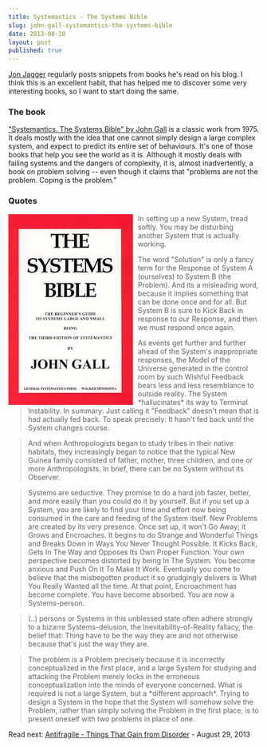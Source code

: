 ```yaml
---
title: Systemantics - The Systems Bible
slug: john-gall-systemantics-the-systems-bible
date: 2013-08-10
layout: post
published: true
---
```



[Jon Jagger](http://jonjagger.blogspot.com/) regularly posts snippets from books he's read on his blog. I think this is an
 excellent habit, that has helped me to discover some very interesting books, so I want to start doing the same.

### The book

["Systemantics. The Systems Bible" by John Gall](http://www.amazon.com/dp/B00AK1BIDM/ref=r_soa_w_d) is a classic work from 1975. It deals mostly with the idea that one cannot
simply design a large complex system, and expect to predict its entire set of behaviours. It's one of those books that
help you see the world as it is. Although it mostly deals with failing systems and the dangers of complexity, it is,
almost inadvertently, a book on problem solving -- even though it claims that "problems are not the problem. Coping is the problem."

### Quotes

<img style="float:left;margin-right: 10px" src="/img/books/systemantics.jpg" alt="Systemantics - The Systems Bible">

<blockquote>In setting up a new System, tread softly. You may be disturbing another System that is actually working.</blockquote>

<blockquote>The word "Solution" is only a fancy term for the Response of System A (ourselves) to System B (the Problem). And its a
misleading word, because it implies something that can be done once and for all. But System B is sure to Kick Back in response
to our Response, and then we must respond once again.</blockquote>

<blockquote>As events get further and further ahead of the System's inappropriate responses, the Model of the Universe
generated in the control room by such Wishful Feedback bears less and less resemblance to outside reality.
The System *hallucinates* its way to Terminal Instability. In summary:
Just calling it "Feedback" doesn't mean that is had actually fed back. To speak precisely: It hasn't fed back
until the System changes course.</blockquote>

<blockquote>And when Anthropologists began to study tribes in their native habitats, they increasingly began to notice
that the typical New Guinea family consisted of father, mother, three children, and one or more Anthropologists.
In brief, there can be no System without its Observer.</blockquote>

<blockquote>Systems are seductive. They promise to do a hard job faster, better, and more easily than you could do it by yourself.
But if you set up a System, you are likely to find your time and effort now being consumed in the care and feeding
of the System itself. New Problems are created by its very presence. Once set up, it won't Go Away; it Grows
and Encroaches. It begins to do Strange and Wonderful Things and Breaks Down in Ways You Never Thought Possible.
It Kicks Back, Gets In The Way and Opposes Its Own Proper Function. Your own perspective becomes distorted by being In
The System. You become anxious and Push On It To Make It Work. Eventually you come to believe that the misbegotten product
it so grudgingly delivers is What You Really Wanted all the time. At that point, Encroachment has become complete. You have
become absorbed. You are now a Systems-person.</blockquote>

<blockquote>(..) persons or Systems in this unblessed state often adhere strongly to a bizarre Systems-delusion, the
Inevitability-of-Reality fallacy, the belief that: Thing have to be the way they are and not otherwise because that's
just the way they are.</blockquote>

<blockquote>The problem is a Problem precisely because it is incorrectly conceptualized in the first place, and a large System for
studying and attacking the Problem merely locks in the erroneous conceptualization into the minds of everyone concerned.
What is required is not a large System, but a *different approach*. Trying to design a System in the hope that the
System will somehow solve the Problem, rather than simply solving the Problem in the first place, is to present oneself
with two problems in place of one.</blockquote>

Read next: [Antifragile - Things That Gain from Disorder](/2013/08/antifragile-nassim-nicholas-taleb/) - August 29, 2013